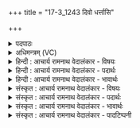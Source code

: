 +++
title = "17-3_1243 दिवो धर्त्तासि"

+++
<details><summary>पदपाठः</summary>

दि꣣वः꣢। ध꣣र्त्ता꣢। अ꣣सि। शुक्रः꣢। पी꣣यू꣡षः꣢। स꣣त्ये꣢। वि꣡ध꣢꣯र्मन्। वि। ध꣣र्मन्। वाजी꣢। प꣢वस्व। १२४३।
</details>

<details><summary>अधिमन्त्रम् (VC)</summary>

- पवमानः सोमः
- अग्नयो धिष्ण्या ऐश्वराः
- द्विपदा विराट् पङ्क्तिः
- पञ्चमः
</details>

<details><summary>हिन्दी : आचार्य रामनाथ वेदालंकार - विषयः</summary>

अगले मन्त्र में फिर परमात्मा का विषय है।
</details>

<details><summary>हिन्दी : आचार्य रामनाथ वेदालंकार - पदार्थः</summary>

पदार्थान्वय -  हे सोम अर्थात् जगत् के स्रष्टा परमात्मन् ! आप (दिवः) खगोल में विद्यमान लोकलोकान्तरों के (धर्ता) धारण करनेवाले, (शुक्रः) तेजस्वी एवं पवित्र और (पीयूषः) आनन्दरसमय (असि) हो। (वाजी) बलवान् आप (विधर्मन्) विशेष धर्मों से युक्त (सत्ये) मुझे सत्य चरित्रवाले उपासक के अन्दर (पवस्व) बहो ॥३॥
</details>

<details><summary>हिन्दी : आचार्य रामनाथ वेदालंकार - भावार्थः</summary>

भावार्थ -  तेजस्वी, पवित्र और आनन्दवान् परमेश्वर अपने उपासकों को भी तेजस्वी, पवित्र और आनन्दयुक्त कर देता है ॥३॥ इस खण्ड में परमात्मा, राजा, आचार्य, ज्ञानरस और आनन्दरस का वर्णन होने से इस खण्ड की पूर्व खण्ड के साथ सङ्गति है ॥ नवम अध्याय में अष्टम खण्ड समाप्त ॥
</details>

<details><summary>संस्कृत : आचार्य रामनाथ वेदालंकार - विषयः</summary>

अथ पुनरपि परमात्मविषयमाह।
</details>

<details><summary>संस्कृत : आचार्य रामनाथ वेदालंकार - पदार्थः</summary>

पदार्थान्वय -  हे सोम जगत्स्रष्टः परमेश ! त्वम् (दिवः) खगोले विद्यमानानां लोकलोकान्तराणाम् (धर्ता) धारयिता, (शुक्रः) तेजस्वी पवित्रश्च, (पीयूषः) आनन्दरसमयश्च (असि) विद्यसे। (वाजी) बलवान् त्वम् (विधर्मन्) विशिष्टधर्मयुक्ते (सत्ये) सत्यचरित्रे मयि (पवस्व) प्रवहस्व ॥३॥
</details>

<details><summary>संस्कृत : आचार्य रामनाथ वेदालंकार - भावार्थः</summary>

भावार्थ -  तेजस्वी पवित्र आनन्दी च परमेश्वरः स्वोपासकानपि तेजस्विनः पवित्रानानन्दिनश्च करोति ॥३॥ अस्मिन् खण्डे परमात्मनो नृपतेराचार्यस्य ज्ञानस्यानन्दरसस्य च वर्णनादेतत्खण्डस्य पूर्वखण्डेन संगतिरस्ति ॥
</details>

<details><summary>संस्कृत : आचार्य रामनाथ वेदालंकार - पादटिप्पनी</summary>

टिप्पनी -   १. ऋ० ९।१०९।६।
</details>